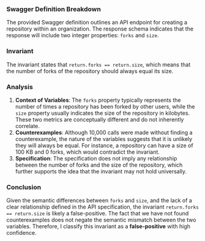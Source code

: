 ### Swagger Definition Breakdown
The provided Swagger definition outlines an API endpoint for creating a repository within an organization. The response schema indicates that the response will include two integer properties: `forks` and `size`. 

### Invariant
The invariant states that `return.forks == return.size`, which means that the number of forks of the repository should always equal its size. 

### Analysis
1. **Context of Variables**: The `forks` property typically represents the number of times a repository has been forked by other users, while the `size` property usually indicates the size of the repository in kilobytes. These two metrics are conceptually different and do not inherently correlate. 
2. **Counterexamples**: Although 10,000 calls were made without finding a counterexample, the nature of the variables suggests that it is unlikely they will always be equal. For instance, a repository can have a size of 100 KB and 0 forks, which would contradict the invariant. 
3. **Specification**: The specification does not imply any relationship between the number of forks and the size of the repository, which further supports the idea that the invariant may not hold universally. 

### Conclusion
Given the semantic differences between `forks` and `size`, and the lack of a clear relationship defined in the API specification, the invariant `return.forks == return.size` is likely a false-positive. The fact that we have not found counterexamples does not negate the semantic mismatch between the two variables. Therefore, I classify this invariant as a **false-positive** with high confidence.
